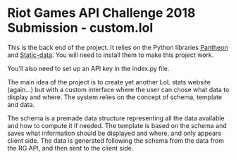 # Riot Games API Challenge 2018 Submission - custom.lol

This is the back end of the project.
It relies on the Python libraries [Pantheon](https://github.com/Canisback/pantheon) and [Static-data](https://github.com/Canisback/static-data). You will need to install them to make this project work.

You'll also need to set up an API key in the index.py file.



The main idea of the project is to create yet another LoL stats website (again...) but with a custom interface where the user can chose what data to display and where.
The system relies on the concept of schema, template and data.

The schema is a premade data structure representing all the data available and how to compute it if needed.
The template is based on the schema and saves what information should be displayed and where, and only appears client side.
The data is generated following the schema from the data from the RG API, and then sent to the client side.

